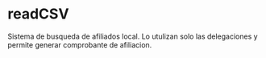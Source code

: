 # readCSV
Sistema de busqueda de afiliados local. Lo utulizan solo las delegaciones y permite generar comprobante de afiliacion.
